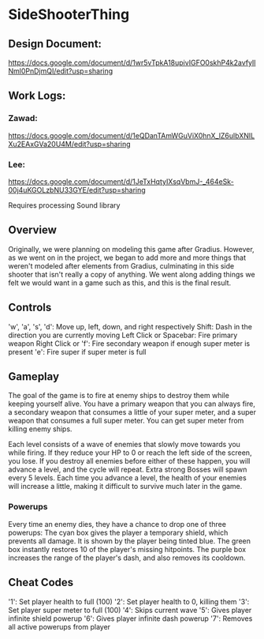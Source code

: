 # SideShooterThing
## Design Document:
https://docs.google.com/document/d/1wr5vTpkA18upivIGFO0skhP4k2avfyIlNml0PnDjmQI/edit?usp=sharing
## Work Logs:
### Zawad:
https://docs.google.com/document/d/1eQDanTAmWGuViX0hnX_lZ6ulbXNILXu2EAxGVa20U4M/edit?usp=sharing <br />
### Lee:
https://docs.google.com/document/d/1JeTxHqtyIXsqVbmJ-_464eSk-00j4uKGOLzbNU33GYE/edit?usp=sharing


Requires processing Sound library

## Overview
Originally, we were planning on modeling this game after Gradius. However, as we went on in the project, we began to add more and more things that weren't modeled after elements from Gradius, culminating in this side shooter that isn't really a copy of anything. We went along adding things we felt we would want in a game such as this, and this is the final result.

## Controls
'w', 'a', 's', 'd': Move up, left, down, and right respectively
Shift: Dash in the direction you are currently moving
Left Click or Spacebar: Fire primary weapon
Right Click or 'f': Fire secondary weapon if enough super meter is present
'e': Fire super if super meter is full

## Gameplay
The goal of the game is to fire at enemy ships to destroy them while keeping yourself alive. You have a primary weapon that you can always fire, a secondary weapon that consumes a little of your super meter, and a super weapon that consumes a full super meter. You can get super meter from killing enemy ships.

Each level consists of a wave of enemies that slowly move towards you while firing. If they reduce your HP to 0 or reach the left side of the screen, you lose. If you destroy all enemies before either of these happen, you will advance a level, and the cycle will repeat. Extra strong Bosses will spawn every 5 levels. Each time you advance a level, the health of your enemies will increase a little, making it difficult to survive much later in the game.

### Powerups
Every time an enemy dies, they have a chance to drop one of three powerups:
The cyan box gives the player a temporary shield, which prevents all damage. It is shown by the player being tinted blue.
The green box instantly restores 10 of the player's missing hitpoints.
The purple box increases the range of the player's dash, and also removes its cooldown.


## Cheat Codes
'1': Set player health to full (100)
'2': Set player health to 0, killing them
'3': Set player super meter to full (100)
'4': Skips current wave
'5': Gives player infinite shield powerup
'6': Gives player infinite dash powerup
'7': Removes all active powerups from player
